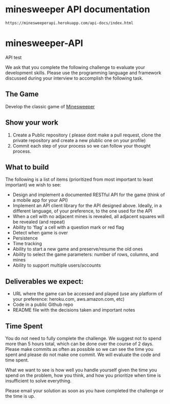 # minesweeper API documentation
 ```
 https://minesweeperapi.herokuapp.com/api-docs/index.html
 ```
# minesweeper-API
API test

We ask that you complete the following challenge to evaluate your development skills. Please use the programming language and framework discussed during your interview to accomplish the following task.

## The Game
Develop the classic game of [Minesweeper](https://en.wikipedia.org/wiki/Minesweeper_(video_game))

## Show your work

1.  Create a Public repository ( please dont make a pull request, clone the private repository and create a new plublic one on your profile)
2.  Commit each step of your process so we can follow your thought process.

## What to build
The following is a list of items (prioritized from most important to least important) we wish to see:
* Design and implement  a documented RESTful API for the game (think of a mobile app for your API)
* Implement an API client library for the API designed above. Ideally, in a different language, of your preference, to the one used for the API
* When a cell with no adjacent mines is revealed, all adjacent squares will be revealed (and repeat)
* Ability to 'flag' a cell with a question mark or red flag
* Detect when game is over
* Persistence
* Time tracking
* Ability to start a new game and preserve/resume the old ones
* Ability to select the game parameters: number of rows, columns, and mines
* Ability to support multiple users/accounts
 
## Deliverables we expect:
* URL where the game can be accessed and played (use any platform of your preference: heroku.com, aws.amazon.com, etc)
* Code in a public Github repo
* README file with the decisions taken and important notes

## Time Spent
You do not need to fully complete the challenge. We suggest not to spend more than 5 hours total, which can be done over the course of 2 days.  Please make commits as often as possible so we can see the time you spent and please do not make one commit.  We will evaluate the code and time spent.
 
What we want to see is how well you handle yourself given the time you spend on the problem, how you think, and how you prioritize when time is insufficient to solve everything.

Please email your solution as soon as you have completed the challenge or the time is up.
